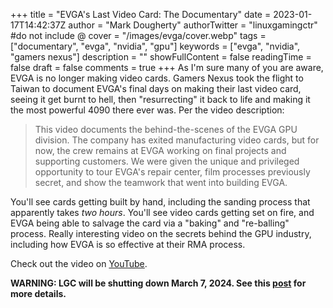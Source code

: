 +++
title = "EVGA's Last Video Card: The Documentary"
date = 2023-01-17T14:42:37Z
author = "Mark Dougherty"
authorTwitter = "linuxgamingctr" #do not include @
cover = "/images/evga/cover.webp"
tags = ["documentary", "evga", "nvidia", "gpu"]
keywords = ["evga", "nvidia", "gamers nexus"]
description = ""
showFullContent = false
readingTime = false
draft = false
comments = true
+++
As I'm sure many of you are aware, EVGA is no longer making video cards. Gamers Nexus took the flight to Taiwan to document EVGA's final days on making their last video card, seeing it get burnt to hell, then "resurrecting" it back to life and making it the most powerful 4090 there ever was. Per the video description:
> This video documents the behind-the-scenes of the EVGA GPU division. The company has exited manufacturing video cards, but for now, the crew remains at EVGA working on final projects and supporting customers. We were given the unique and privileged opportunity to tour EVGA's repair center, film processes previously secret, and show the teamwork that went into building EVGA.

You'll see cards getting built by hand, including the sanding process that apparently takes *two hours*. You'll see video cards getting set on fire, and EVGA being able to salvage the card via a "baking" and "re-balling" process. Really interesting video on the secrets behind the GPU industry, including how EVGA is so effective at their RMA process.

Check out the video on [YouTube](https://youtu.be/Gc0YlQS3Rx4).

**WARNING: LGC will be shutting down March 7, 2024. See this [post](https://linuxgamingcentral.com/posts/the-end-of-lgc/) for more details.**
